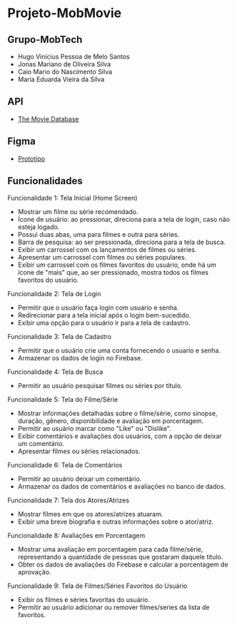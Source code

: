 # Projeto-MobMovie

## Grupo-MobTech
- Hugo Vinícius Pessoa de Melo Santos
- Jonas Mariano de Oliveira Silva
- Caio Mario do Nascimento Silva
- Maria Eduarda Vieira da Silva

## API

- [The Movie Database](https://developer.themoviedb.org/reference/intro/getting-started)

## Figma

- [Prototipo](https://www.figma.com/file/1I0er8lO7XW10au6WJ9EI0/Movie-App-(Community)?type=design&node-id=0-1&mode=design&t=v4NdwdYJ018dm04Y-0)

## Funcionalidades

Funcionalidade 1: Tela Inicial (Home Screen)

- Mostrar um filme ou série recomendado.
- Ícone de usuário: ao pressionar, direciona para a tela de login, caso não esteja logado.
- Possui duas abas, uma para filmes e outra para séries.
- Barra de pesquisa: ao ser pressionada, direciona para a tela de busca.
- Exibir um carrossel com os lançamentos de filmes ou séries.
- Apresentar um carrossel com filmes ou séries populares.
- Exibir um carrossel com os filmes favoritos do usuário, onde há um ícone de "mais" que, ao ser pressionado, mostra todos os filmes favoritos do usuário.

Funcionalidade 2: Tela de Login

- Permitir que o usuário faça login com usuario e senha.
- Redirecionar para a tela inicial após o login bem-sucedido.
- Exibir uma opção para o usuário ir para a tela de cadastro.

Funcionalidade 3: Tela de Cadastro

- Permitir que o usuário crie uma conta fornecendo o usuario e senha.
- Armazenar os dados de login no Firebase.

Funcionalidade 4: Tela de Busca

- Permitir ao usuário pesquisar filmes ou séries por título.

Funcionalidade 5: Tela do Filme/Série

- Mostrar informações detalhadas sobre o filme/série, como sinopse, duração, gênero, disponibilidade e avaliação em porcentagem.
- Permitir ao usuário marcar como "Like" ou "Dislike".
- Exibir comentários e avaliações dos usuários, com a opção de deixar um comentário.
- Apresentar filmes ou séries relacionados.

Funcionalidade 6: Tela de Comentários

- Permitir ao usuário deixar um comentário.
- Armazenar os dados de comentários e avaliações no banco de dados.

Funcionalidade 7: Tela dos Atores/Atrizes

- Mostrar filmes em que os atores/atrizes atuaram.
- Exibir uma breve biografia e outras informações sobre o ator/atriz.

Funcionalidade 8: Avaliações em Porcentagem

- Mostrar uma avaliação em porcentagem para cada filme/série, representando a quantidade de pessoas que gostaram daquele título.
- Obter os dados de avaliações do Firebase e calcular a porcentagem de aprovação.

Funcionalidade 9: Tela de Filmes/Séries Favoritos do Usuário

- Exibir os filmes e séries favoritas do usuário.
- Permitir ao usuário adicionar ou remover filmes/series da lista de favoritos.
